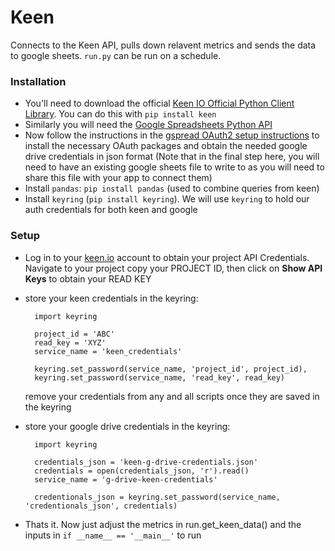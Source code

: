 # Keen

Connects to the Keen API, pulls down relavent metrics and sends the data to google sheets. `run.py` can be run on a schedule.


### Installation 

* You'll need to download the official [Keen IO Official Python Client Library](https://github.com/keenlabs/KeenClient-Python). You can do this with `pip install keen`
* Similarly you will need the [Google Spreadsheets Python API](https://github.com/burnash/gspread)
* Now follow the instructions in the [gspread OAuth2 setup instructions](http://gspread.readthedocs.org/en/latest/oauth2.html) to install the necessary OAuth packages and obtain the needed google drive credentials in json format (Note that in the final step here, you will need to have an existing google sheets file to write to as you will need to share this file with your app to connect them)
* Install `pandas`: `pip install pandas` (used to combine queries from keen)
* Install `keyring` (`pip install keyring`). We will use `keyring` to hold our auth credentials for both keen and google


### Setup

* Log in to your [keen.io](keen.io) account to obtain your project API Credentials. Navigate to your project copy your PROJECT ID, then click on **Show API Keys** to obtain your READ KEY
* store your keen credentials in the keyring:
		
		import keyring
		
		project_id = 'ABC'
		read_key = 'XYZ' 
		service_name = 'keen_credentials'
		
		keyring.set_password(service_name, 'project_id', project_id),
	    keyring.set_password(service_name, 'read_key', read_key)
	    
	 remove your credentials from any and all scripts once they are saved in the keyring
	 
* store your google drive credentials in the keyring:

		import keyring

	    credentials_json = 'keen-g-drive-credentials.json'
	    credentials = open(credentials_json, 'r').read()
		service_name = 'g-drive-keen-credentials'
			    
	    credentionals_json = keyring.set_password(service_name, 'credentionals_json', credentials)

* Thats it. Now just adjust the metrics in run.get_keen_data() and the inputs in `if __name__ == '__main__'` to run
